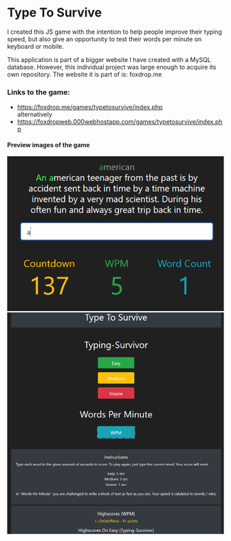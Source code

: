 # Type To Survive
I created this JS game with the intention to help people improve their typing speed, but also give an opportunity to test their words per minute on keyboard or mobile.

This application is part of a bigger website I have created with a MySQL database. However, this individual project was large enough to acquire its own repository.
The website it is part of is: foxdrop.me

### Links to the game: 
- https://foxdrop.me/games/typetosurvive/index.php
<br> alternatively <br>
- https://foxdropweb.000webhostapp.com/games/typetosurvive/index.php

#### Preview images of the game
![Image of game](readmeImages/display.png) ![Image of game](readmeImages/display2.png)
